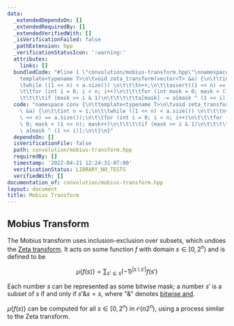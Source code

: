 ```yaml
---
data:
  _extendedDependsOn: []
  _extendedRequiredBy: []
  _extendedVerifiedWith: []
  _isVerificationFailed: false
  _pathExtension: hpp
  _verificationStatusIcon: ':warning:'
  attributes:
    links: []
  bundledCode: "#line 1 \"convolution/mobius-transform.hpp\"\nnamespace conv {\n\t\
    template<typename T>\n\tvoid zeta_transform(vector<T> &a) {\n\t\tint n = 1;\n\t\
    \twhile ((1 << n) < a.size()) \n\t\t\tn++;\n\t\tassert((1 << n) == a.size());\n\
    \t\tfor (int i = 0; i < n; i++)\n\t\t\tfor (int mask = 0; mask < (1 << n); mask++)\n\
    \t\t\t\tif (mask >> i & 1)\n\t\t\t\t\ta[mask] -= a[mask ^ (1 << i)];\n\t}\n}\n"
  code: "namespace conv {\n\ttemplate<typename T>\n\tvoid zeta_transform(vector<T>\
    \ &a) {\n\t\tint n = 1;\n\t\twhile ((1 << n) < a.size()) \n\t\t\tn++;\n\t\tassert((1\
    \ << n) == a.size());\n\t\tfor (int i = 0; i < n; i++)\n\t\t\tfor (int mask =\
    \ 0; mask < (1 << n); mask++)\n\t\t\t\tif (mask >> i & 1)\n\t\t\t\t\ta[mask] -=\
    \ a[mask ^ (1 << i)];\n\t}\n}"
  dependsOn: []
  isVerificationFile: false
  path: convolution/mobius-transform.hpp
  requiredBy: []
  timestamp: '2022-04-21 12:24:31-07:00'
  verificationStatus: LIBRARY_NO_TESTS
  verifiedWith: []
documentation_of: convolution/mobius-transform.hpp
layout: document
title: Mobius Transform
---
```


## Mobius Transform

The Mobius transform uses inclusion-exclusion over subsets, which undoes the [Zeta transform](https://dutinmeow.github.io/library/convolution/zeta-transform.hpp). It acts on some function $f$ with domain $s \in [0, 2^n)$ and is defined to be 

$$
\mu \{f(s)\} = \sum_{s' \subseteq s} (-1)^{|s \setminus s'|}f(s')
$$

Each number $s$ can be represented as some bitwise mask; a number $s'$ is a subset of $s$ if and only if $s' \& s = s$, where "$\&$" denotes [bitwise and](https://en.wikipedia.org/wiki/Bitwise_operation#AND). 

$\mu \{ f(s) \}$ can be computed for all $s \in [0, 2^n)$ in $\mathcal{O}(n2^n)$, using a process similar to the Zeta transform.